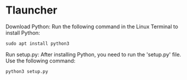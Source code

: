 # Tlauncher


Download Python: Run the following command in the Linux Terminal to install Python:

<code>sudo apt install python3
</code>

Run setup.py: After installing Python, you need to run the 'setup.py' file. Use the following command:

<code>python3 setup.py
</code>

